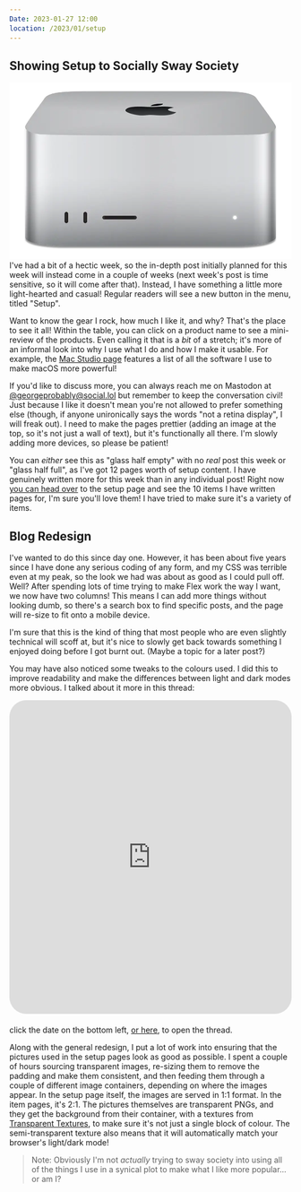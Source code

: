 ```yaml
---
Date: 2023-01-27 12:00
location: /2023/01/setup
---
```


## Showing Setup to Socially Sway Society 

<div class="img-container-wide"> <img class="setup-image" src="https://raw.githubusercontent.com/george-probably/chachanidze.com/main/Images/setup/apple-mac-studio.webp" alt="A picture of the Apple Mac Studio"> </div>
I've had a bit of a hectic week, so the in-depth post initially planned for this week will instead come in a couple of weeks (next week's post is time sensitive, so it will come after that). Instead, I have something a little more light-hearted and casual! Regular readers will see a new button in the menu, titled "Setup".

Want to know the gear I rock, how much I like it, and why? That's the place to see it all! Within the table, you can click on a product name to see a mini-review of the products. Even calling it that is a *bit* of a stretch; it's more of an informal look into why I use what I do and how I make it usable. For example, the [Mac Studio page](/setup/apple-mac-studio) features a list of all the software I use to make macOS more powerful!

If you'd like to discuss more, you can always reach me on Mastodon at [@georgeprobably@social.lol](https://social.lol/@georgeprobably) but remember to keep the conversation civil! Just because I like it doesn't mean you're not allowed to prefer something else (though, if anyone unironically says the words "not a retina display", I will freak out). I need to make the pages prettier (adding an image at the top, so it's not just a wall of text), but it's functionally all there. I'm slowly adding more devices, so please be patient!

You can *either* see this as "glass half empty" with no *real* post this week or "glass half full", as I've got 12 pages worth of setup content. I have genuinely written more for this week than in any individual post! Right now [you can head over](/setup) to the setup page and see the 10 items I have written pages for, I'm sure you'll love them! I have tried to make sure it's a variety of items.

## Blog Redesign

I've wanted to do this since day one. However, it has been about five years since I have done any serious coding of any form, and my CSS was terrible even at my peak, so the look we had was about as good as I could pull off. Well? After spending lots of time trying to make Flex work the way I want, we now have two columns! This means I can add more things without looking dumb, so there's a search box to find specific posts, and the page will re-size to fit onto a mobile device.

I'm sure that this is the kind of thing that most people who are even slightly technical will scoff at, but it's nice to slowly get back towards something I enjoyed doing before I got burnt out. (Maybe a topic for a later post?)

You may have also noticed some tweaks to the colours used. I did this to improve readability and make the differences between light and dark modes more obvious. I talked about it more in this thread:

<iframe src="https://social.lol/@georgeprobably/109702286222689947/embed" class="mastodon-embed" style="border: 5px solid var(--articleBorder);border-radius: 30px;overflow: hidden;" allowfullscreen="allowfullscreen" scrolling="no" height="560px" width="100%"></iframe>
</br></br><div class="caption">click the date on the bottom left, <a href="https://social.lol/@georgeprobably/109702286222689947" target="_blank"> or here</a>, to open the thread.</div>

Along with the general redesign, I put a lot of work into ensuring that the pictures used in the setup pages look as good as possible. I spent a couple of hours sourcing transparent images, re-sizing them to remove the padding and make them consistent, and then feeding them through a couple of different image containers, depending on where the images appear. In the setup page itself, the images are served in 1:1 format. In the item pages, it's 2:1. The pictures themselves are transparent PNGs, and they get the background from their container, with a textures from [Transparent Textures](https://transparenttextures.com), to make sure it's not just a single block of colour. The semi-transparent texture also means that it will automatically match your browser's light/dark mode!

>Note: Obviously I'm not *actually* trying to sway society into using all of the things I use in a synical plot to make what I like more popular... or am I?
